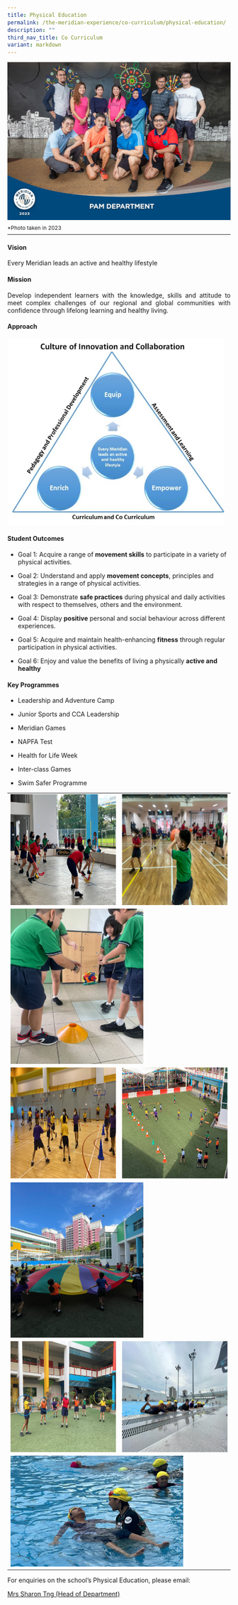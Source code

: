 ```yaml
---
title: Physical Education
permalink: /the-meridian-experience/co-curriculum/physical-education/
description: ""
third_nav_title: Co Curriculum
variant: markdown
---
```

![](/images/Our%20Staff/2023%20Dept%20Photos/PAM__Formal_min.jpg)
<p style="line-height:0.1em; font-size: 12px;">*Photo taken in 2023</p>
<hr>

#### Vision
<p>Every Meridian leads an active and healthy lifestyle</p>

#### Mission
<p align="justify">Develop independent learners with the knowledge, skills and attitude to meet complex challenges of our regional and global communities with confidence through lifelong learning and healthy living.</p>

#### Approach

<img src="/images/The%20Meridian%20Experience/PE%20Dept/PE-Approach-720x616.jpg" style="width:490px;height:420px;float:center">

#### Student Outcomes
*   Goal 1: Acquire a range of&nbsp;<b>movement skills</b>&nbsp;to participate in a variety of physical activities.  
    
*   Goal 2: Understand and apply&nbsp;<b>movement concepts</b>, principles and strategies in a range of physical activities.  
    
*   Goal 3: Demonstrate&nbsp;<b>safe practices</b>&nbsp;during physical and daily activities with respect to themselves, others and the environment.  
    
*   Goal 4: Display&nbsp;<b>positive</b>&nbsp;personal and social behaviour across different experiences.  
    
*   Goal 5: Acquire and maintain health-enhancing&nbsp;<b>fitness</b>&nbsp;through regular participation in physical activities.  
    
*   Goal 6: Enjoy and value the benefits of living a physically&nbsp;<b>active and healthy</b>

#### Key Programmes
*   Leadership and Adventure Camp  
    
*   Junior Sports and CCA Leadership  
    
*   Meridian Games  
    
*   NAPFA Test  
    
*   Health for Life Week  
    
*   Inter-class Games  
    
*   Swim Safer Programme

<table style="width:100%">

  <tbody><tr>
    <td><img src="/images/The%20Meridian%20Experience/PE%20Dept/2023/MGD%201.jpg" style="width:350px;height:250px;float:center"></td>
    <td><img src="/images/The%20Meridian%20Experience/PE%20Dept/2023/MGD%203.jpg" style="width:350px;height:250px;float:center"></td>
	</tr>
	<tr>
    <td colspan="2"><img src="/images/The%20Meridian%20Experience/PE%20Dept/2023/MGD%202.jpg" style="width:300px;height:350px;float:center"></td>
	</tr>
	<tr>
    <td><img src="/images/The%20Meridian%20Experience/PE%20Dept/2023/MGD%204.jpg" style="width:350px;height:250px;float:center"></td>
    <td><img src="/images/The%20Meridian%20Experience/PE%20Dept/2023/Recess%20Play%202.jpg" style="width:350px;height:250px;float:center"></td>
	</tr>
	<tr>
    <td colspan="2"><img src="/images/The%20Meridian%20Experience/PE%20Dept/2023/Recess%20Play%203.jpg" style="width:300px;height:350px;float:center"></td>
	</tr>
	<tr>
    <td><img src="/images/The%20Meridian%20Experience/PE%20Dept/2023/Recess%20play%201.jpg" style="width:350px;height:250px;float:center"></td>
    <td><img src="/images/The%20Meridian%20Experience/PE%20Dept/2023/Swimsafer%201.jpg" style="width:350px;height:250px;float:center"></td>
	</tr>
	<tr>
    <td colspan="2"><img src="/images/The%20Meridian%20Experience/PE%20Dept/2023/Swimsafer%202.jpg" style="width:390px;height:250px;float:center"></td>
	</tr>
	
</tbody></table>


<p>For enquiries on the school’s Physical Education, please email:</p>
<a href="mailto:ng_ye_chin_sharon@moe.edu.sg">Mrs Sharon Tng (Head of Department)</a>